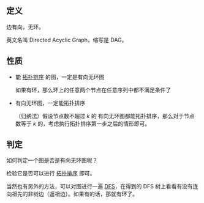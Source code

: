 ## 定义

边有向，无环。

英文名叫 Directed Acyclic Graph，缩写是 DAG。

## 性质

-   能 [拓扑排序](/graph/topo) 的图，一定是有向无环图

      如果有环，那么环上的任意两个节点在任意序列中都不满足条件了

-   有向无环图，一定能拓扑排序

      （归纳法）假设节点数不超过 $k$ 的 有向无环图都能拓扑排序，那么对于节点数等于 $k$ 的，考虑执行拓扑排序第一步之后的情形即可。

## 判定

如何判定一个图是否是有向无环图呢？

检验它是否可以进行 [拓扑排序](/graph/topo) 即可。

当然也有另外的方法，可以对图进行一遍 [DFS](/search/dfs)，在得到的 DFS 树上看看有没有连向祖先的非树边（返祖边）。如果有的话，那就有环了。
